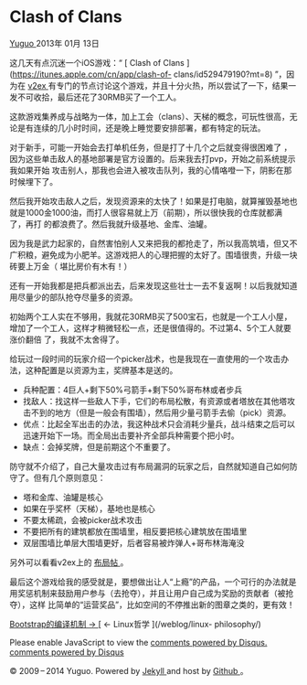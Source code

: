 #  Clash of Clans

[ Yuguo ](http://yuguo.us) 2013年 01月 13日

这几天有点沉迷一个iOS游戏：“ [ Clash of Clans ](https://itunes.apple.com/cn/app/clash-of-
clans/id529479190?mt=8) ”，因为在 [ v2ex ](http://www.v2ex.com/go/coc)
有专门的节点讨论这个游戏，并且十分火热，所以尝试了一下，结果一发不可收拾，最后还花了30RMB买了一个工人。

这款游戏集养成与战略为一体，加上工会（clans）、天梯的概念，可玩性很高，无论是有连续的几小时时间，还是晚上睡觉要安排部署，都有特定的玩法。

对于新手，可能一开始会去打单机任务，但是打了十几个之后就变得很困难了 ，因为这些单击敌人的基地部署是官方设置的。后来我去打pvp，开始之前系统提示我如果开始
攻击别人，那我也会进入被攻击队列，我的心情咯噔一下，阴影在那时候埋下了。

然后我开始攻击敌人之后，发现资源来的太快了！如果是打电脑，就算摧毁基地也就是1000金1000油，而打人很容易就上万（前期），所以很快我的仓库就都满了，再打
的都浪费了。然后我就升级基地、金库、油罐。

因为我是武力起家的，自然害怕别人又来把我的都抢走了，所以我高筑墙，但又不广积粮，避免成为小肥羊。这游戏把人的心理把握的太好了。围墙很贵，升级一块砖要上万金（
堪比房价有木有！）

还有一开始我都是把兵都派出去，后来发现这些壮士一去不复返啊！以后我就知道用尽量少的部队抢夺尽量多的资源。

初始两个工人实在不够用，我就花30RMB买了500宝石，也就是一个工人小屋，增加了一个工人，这样才稍微轻松一点，还是很值得的。不过第4、5个工人就要涨价翻倍
了，我就不太舍得了。

给玩过一段时间的玩家介绍一个picker战术，也是我现在一直使用的一个攻击办法，这种配置是以资源为主，奖牌基本是送的。

  * 兵种配置：4巨人+剩下50%弓箭手+剩下50%哥布林或者步兵 
  * 找敌人：找这样一些敌人下手，它们的布局松散，有资源或者塔放在其他塔攻击不到的地方（但是一般会有围墙），然后用少量弓箭手去偷（pick）资源。 
  * 优点：比起全军出击的办法，我这种战术只会消耗少量兵，战斗结束之后可以迅速开始下一场。而全局出击要补齐全部兵种需要个把小时。 
  * 缺点：会掉奖牌，但是前期这个不重要了。 

防守就不介绍了，自己大量攻击过有布局漏洞的玩家之后，自然就知道自己如何防守了。但有几个原则意见：

  * 塔和金库、油罐是核心 
  * 如果在乎奖杯（天梯），基地也是核心 
  * 不要太稀疏，会被picker战术攻击 
  * 不要把所有的建筑都放在围墙里，相反要把核心建筑放在围墙里 
  * 双层围墙比单层大围墙更好，后者容易被炸弹人+哥布林海淹没 

另外可以看看v2ex上的 [ 布局帖 ](http://www.v2ex.com/t/57287#reply56) 。

最后这个游戏给我的感受就是，要想做出让人“上瘾”的产品，一个可行的办法就是用奖惩机制来鼓励用户参与（去抢夺），并且让用户自己成为奖励的贡献者（被抢夺），这样
比简单的“运营奖品”，比如空间的不停推出新的图章之类的，更有效！

[ Bootstrap的编译机制 → ](/weblog/make-bootstrap/) [ ← Linux哲学 ](/weblog/linux-
philosophy/)

Please enable JavaScript to view the [ comments powered by Disqus.
](http://disqus.com/?ref_noscript) [ comments powered by  Disqus
](http://disqus.com)

© 2009 – 2014 Yuguo. Powered by [ Jekyll ](https://github.com/mojombo/jekyll)
and host by [ Github ](https://github.com/yuguo) 。

